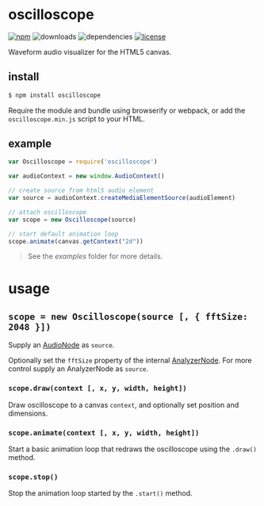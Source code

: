 # oscilloscope
[![npm](https://img.shields.io/npm/v/oscilloscope.svg)](https://www.npmjs.com/package/oscilloscope)
![downloads](https://img.shields.io/npm/dt/oscilloscope.svg)
![dependencies](http://img.shields.io/:dependencies-none-green.svg)
[![license](http://img.shields.io/:license-MIT-blue.svg)](http://mvr.mit-license.org)

Waveform audio visualizer for the HTML5 canvas.

## install
```bash
$ npm install oscilloscope
```

Require the module and bundle using browserify or webpack, or add the `oscilloscope.min.js` script to your HTML.

## example
```javascript
var Oscilloscope = require('oscilloscope')

var audioContext = new window.AudioContext()

// create source from html5 audio element
var source = audioContext.createMediaElementSource(audioElement)

// attach oscilloscope
var scope = new Oscilloscope(source)

// start default animation loop
scope.animate(canvas.getContext("2d"))
```

> See the _examples_ folder for more details.

# usage
## `scope = new Oscilloscope(source [, { fftSize: 2048 }])`
Supply an [AudioNode](https://developer.mozilla.org/en-US/docs/Web/API/AudioNode) as `source`.

Optionally set the `fftSize` property of the internal [AnalyzerNode](https://developer.mozilla.org/en-US/docs/Web/API/AnalyserNode/fftSize). For more control supply an AnalyzerNode as `source`.

### `scope.draw(context [, x, y, width, height])`
Draw oscilloscope to a canvas `context`, and optionally set position and dimensions.

### `scope.animate(context [, x, y, width, height])`
Start a basic animation loop that redraws the oscilloscope using the `.draw()` method.

### `scope.stop()`
Stop the animation loop started by the `.start()` method.

